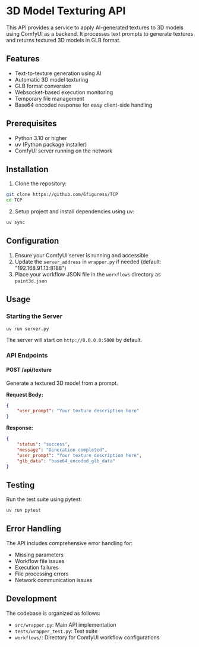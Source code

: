 # 3D Model Texturing API

This API provides a service to apply AI-generated textures to 3D models using ComfyUI as a backend. It processes text prompts to generate textures and returns textured 3D models in GLB format.

## Features

- Text-to-texture generation using AI
- Automatic 3D model texturing
- GLB format conversion
- Websocket-based execution monitoring
- Temporary file management
- Base64 encoded response for easy client-side handling

## Prerequisites

- Python 3.10 or higher
- uv (Python package installer)
- ComfyUI server running on the network

## Installation

1. Clone the repository:
```bash
git clone https://github.com/6figuress/TCP
cd TCP
```

2. Setup project and install dependencies using uv:
```bash
uv sync
```

## Configuration

1. Ensure your ComfyUI server is running and accessible
2. Update the `server_address` in `wrapper.py` if needed (default: "192.168.91.13:8188")
3. Place your workflow JSON file in the `workflows` directory as `paint3d.json`

## Usage

### Starting the Server

```bash
uv run server.py
```

The server will start on `http://0.0.0.0:5000` by default.

### API Endpoints

#### POST /api/texture

Generate a textured 3D model from a prompt.

**Request Body:**
```json
{
    "user_prompt": "Your texture description here"
}
```

**Response:**
```json
{
    "status": "success",
    "message": "Generation completed",
    "user_prompt": "Your texture description here",
    "glb_data": "base64_encoded_glb_data"
}
```

## Testing

Run the test suite using pytest:
```bash
uv run pytest
```

## Error Handling

The API includes comprehensive error handling for:
- Missing parameters
- Workflow file issues
- Execution failures
- File processing errors
- Network communication issues

## Development

The codebase is organized as follows:
- `src/wrapper.py`: Main API implementation
- `tests/wrapper_test.py`: Test suite
- `workflows/`: Directory for ComfyUI workflow configurations
